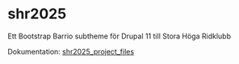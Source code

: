 # shr2025
Ett Bootstrap Barrio subtheme för Drupal 11 till Stora Höga Ridklubb 

Dokumentation: [shr2025_project_files](https://github.com/Melvinchr/shr2025_project_files)